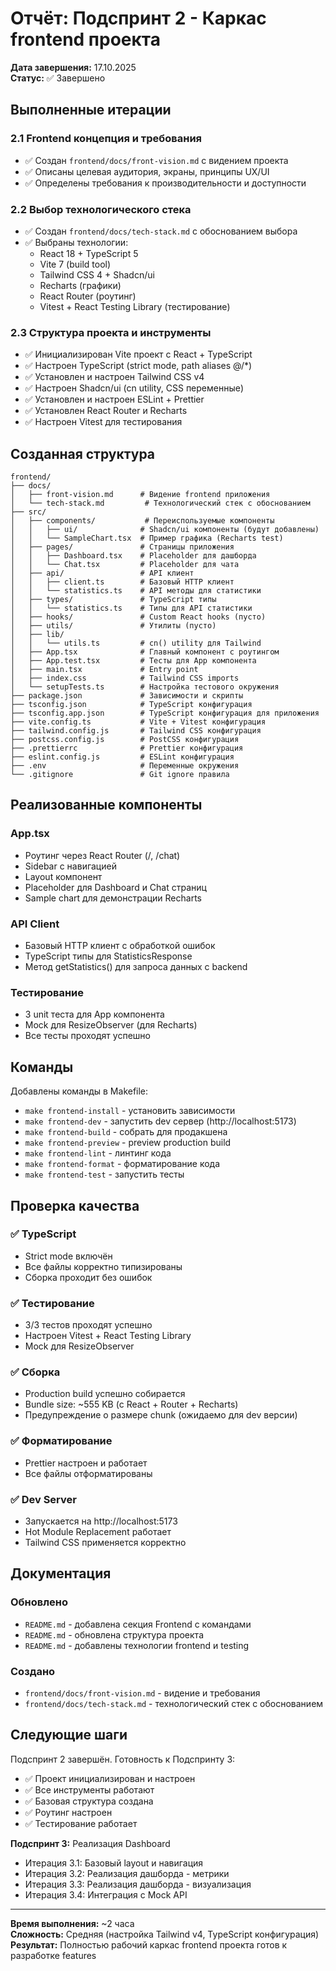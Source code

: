 # Отчёт: Подспринт 2 - Каркас frontend проекта

**Дата завершения:** 17.10.2025  
**Статус:** ✅ Завершено

## Выполненные итерации

### 2.1 Frontend концепция и требования
- ✅ Создан `frontend/docs/front-vision.md` с видением проекта
- ✅ Описаны целевая аудитория, экраны, принципы UX/UI
- ✅ Определены требования к производительности и доступности

### 2.2 Выбор технологического стека  
- ✅ Создан `frontend/docs/tech-stack.md` с обоснованием выбора
- ✅ Выбраны технологии:
  - React 18 + TypeScript 5
  - Vite 7 (build tool)
  - Tailwind CSS 4 + Shadcn/ui
  - Recharts (графики)
  - React Router (роутинг)
  - Vitest + React Testing Library (тестирование)

### 2.3 Структура проекта и инструменты
- ✅ Инициализирован Vite проект с React + TypeScript
- ✅ Настроен TypeScript (strict mode, path aliases @/*)
- ✅ Установлен и настроен Tailwind CSS v4
- ✅ Настроен Shadcn/ui (cn utility, CSS переменные)
- ✅ Установлен и настроен ESLint + Prettier
- ✅ Установлен React Router и Recharts
- ✅ Настроен Vitest для тестирования

## Созданная структура

```
frontend/
├── docs/
│   ├── front-vision.md      # Видение frontend приложения
│   └── tech-stack.md         # Технологический стек с обоснованием
├── src/
│   ├── components/           # Переиспользуемые компоненты
│   │   ├── ui/              # Shadcn/ui компоненты (будут добавлены)
│   │   └── SampleChart.tsx  # Пример графика (Recharts test)
│   ├── pages/               # Страницы приложения
│   │   ├── Dashboard.tsx    # Placeholder для дашборда
│   │   └── Chat.tsx         # Placeholder для чата
│   ├── api/                 # API клиент
│   │   ├── client.ts        # Базовый HTTP клиент
│   │   └── statistics.ts    # API методы для статистики
│   ├── types/               # TypeScript типы
│   │   └── statistics.ts    # Типы для API статистики
│   ├── hooks/               # Custom React hooks (пусто)
│   ├── utils/               # Утилиты (пусто)
│   ├── lib/
│   │   └── utils.ts         # cn() utility для Tailwind
│   ├── App.tsx              # Главный компонент с роутингом
│   ├── App.test.tsx         # Тесты для App компонента
│   ├── main.tsx             # Entry point
│   ├── index.css            # Tailwind CSS imports
│   └── setupTests.ts        # Настройка тестового окружения
├── package.json             # Зависимости и скрипты
├── tsconfig.json            # TypeScript конфигурация
├── tsconfig.app.json        # TypeScript конфигурация для приложения
├── vite.config.ts           # Vite + Vitest конфигурация
├── tailwind.config.js       # Tailwind CSS конфигурация
├── postcss.config.js        # PostCSS конфигурация
├── .prettierrc              # Prettier конфигурация
├── eslint.config.js         # ESLint конфигурация
├── .env                     # Переменные окружения
└── .gitignore               # Git ignore правила
```

## Реализованные компоненты

### App.tsx
- Роутинг через React Router (/, /chat)
- Sidebar с навигацией
- Layout компонент
- Placeholder для Dashboard и Chat страниц
- Sample chart для демонстрации Recharts

### API Client
- Базовый HTTP клиент с обработкой ошибок
- TypeScript типы для StatisticsResponse
- Метод getStatistics() для запроса данных с backend

### Тестирование
- 3 unit теста для App компонента
- Mock для ResizeObserver (для Recharts)
- Все тесты проходят успешно

## Команды

Добавлены команды в Makefile:
- `make frontend-install` - установить зависимости
- `make frontend-dev` - запустить dev сервер (http://localhost:5173)
- `make frontend-build` - собрать для продакшена
- `make frontend-preview` - preview production build
- `make frontend-lint` - линтинг кода
- `make frontend-format` - форматирование кода
- `make frontend-test` - запустить тесты

## Проверка качества

### ✅ TypeScript
- Strict mode включён
- Все файлы корректно типизированы
- Сборка проходит без ошибок

### ✅ Тестирование
- 3/3 тестов проходят успешно
- Настроен Vitest + React Testing Library
- Mock для ResizeObserver

### ✅ Сборка
- Production build успешно собирается
- Bundle size: ~555 KB (с React + Router + Recharts)
- Предупреждение о размере chunk (ожидаемо для dev версии)

### ✅ Форматирование
- Prettier настроен и работает
- Все файлы отформатированы

### ✅ Dev Server
- Запускается на http://localhost:5173
- Hot Module Replacement работает
- Tailwind CSS применяется корректно

## Документация

### Обновлено
- `README.md` - добавлена секция Frontend с командами
- `README.md` - обновлена структура проекта
- `README.md` - добавлены технологии frontend и testing

### Создано
- `frontend/docs/front-vision.md` - видение и требования
- `frontend/docs/tech-stack.md` - технологический стек с обоснованием

## Следующие шаги

Подспринт 2 завершён. Готовность к Подспринту 3:
- ✅ Проект инициализирован и настроен
- ✅ Все инструменты работают
- ✅ Базовая структура создана
- ✅ Роутинг настроен
- ✅ Тестирование работает

**Подспринт 3:** Реализация Dashboard
- Итерация 3.1: Базовый layout и навигация
- Итерация 3.2: Реализация дашборда - метрики
- Итерация 3.3: Реализация дашборда - визуализация  
- Итерация 3.4: Интеграция с Mock API

---

**Время выполнения:** ~2 часа  
**Сложность:** Средняя (настройка Tailwind v4, TypeScript конфигурация)  
**Результат:** Полностью рабочий каркас frontend проекта готов к разработке features

